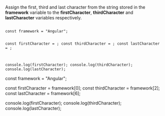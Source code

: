 Assign the first, third and last character
from the string stored in the
**framework** variable
to the **firstCharacter**, **thirdCharacter**
and **lastCharacter** variables respectively.

<codeblock language="javascript" type="exercise" testMode="fixedInput">
<code>
const framework = "Angular";

const firstCharacter = ;
const thirdCharacter = ;
const lastCharacter = ;

console.log(firstCharacter);
console.log(thirdCharacter);
console.log(lastCharacter);
</code>

<solution>
const framework = "Angular";

const firstCharacter = framework[0];
const thirdCharacter = framework[2];
const lastCharacter = framework[6];

console.log(firstCharacter);
console.log(thirdCharacter);
console.log(lastCharacter);
</solution>
</codeblock>
